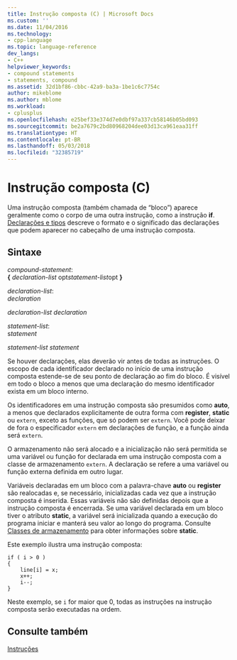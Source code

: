 ```yaml
---
title: Instrução composta (C) | Microsoft Docs
ms.custom: ''
ms.date: 11/04/2016
ms.technology:
- cpp-language
ms.topic: language-reference
dev_langs:
- C++
helpviewer_keywords:
- compound statements
- statements, compound
ms.assetid: 32d1bf86-cbbc-42a9-ba3a-1be1c6c7754c
author: mikeblome
ms.author: mblome
ms.workload:
- cplusplus
ms.openlocfilehash: e25bef33e374d7e0dbf97a337cb58146b05bd093
ms.sourcegitcommit: be2a7679c2bd80968204dee03d13ca961eaa31ff
ms.translationtype: HT
ms.contentlocale: pt-BR
ms.lasthandoff: 05/03/2018
ms.locfileid: "32385719"
---
```

# <a name="compound-statement-c"></a>Instrução composta (C)
Uma instrução composta (também chamada de “bloco”) aparece geralmente como o corpo de uma outra instrução, como a instrução **if**. [Declarações e tipos](../c-language/declarations-and-types.md) descreve o formato e o significado das declarações que podem aparecer no cabeçalho de uma instrução composta.  
  
## <a name="syntax"></a>Sintaxe  
 *compound-statement*:  
 **{**  *declaration-list* opt*statement-list*opt **}**  
  
 *declaration-list*:  
 *declaration*  
  
 *declaration-list declaration*  
  
 *statement-list*:  
 s*tatement*  
  
 *statement-list statement*  
  
 Se houver declarações, elas deverão vir antes de todas as instruções. O escopo de cada identificador declarado no início de uma instrução composta estende-se de seu ponto de declaração ao fim do bloco. É visível em todo o bloco a menos que uma declaração do mesmo identificador exista em um bloco interno.  
  
 Os identificadores em uma instrução composta são presumidos como **auto**, a menos que declarados explicitamente de outra forma com **register**, **static** ou `extern`, exceto as funções, que só podem ser `extern`. Você pode deixar de fora o especificador `extern` em declarações de função, e a função ainda será `extern`.  
  
 O armazenamento não será alocado e a inicialização não será permitida se uma variável ou função for declarada em uma instrução composta com a classe de armazenamento `extern`. A declaração se refere a uma variável ou função externa definida em outro lugar.  
  
 Variáveis declaradas em um bloco com a palavra-chave **auto** ou **register** são realocadas e, se necessário, inicializadas cada vez que a instrução composta é inserida. Essas variáveis não são definidas depois que a instrução composta é encerrada. Se uma variável declarada em um bloco tiver o atributo **static**, a variável será inicializada quando a execução do programa iniciar e manterá seu valor ao longo do programa. Consulte [Classes de armazenamento](../c-language/c-storage-classes.md) para obter informações sobre **static**.  
  
 Este exemplo ilustra uma instrução composta:  
  
```  
if ( i > 0 )   
{  
    line[i] = x;  
    x++;  
    i--;  
}  
```  
  
 Neste exemplo, se `i` for maior que 0, todas as instruções na instrução composta serão executadas na ordem.  
  
## <a name="see-also"></a>Consulte também  
 [Instruções](../c-language/statements-c.md)